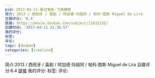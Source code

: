 ```yaml
---
pid: 2017-04-11-看过电影-飞来横财
简介: 2013 / 西班牙 / 喜剧 / 阿加德·玛祖阿 / 帕科·图斯 Miguel de Lira
豆瓣评分: '6.4'
链接: https://movie.douban.com/subject/11632235/
创建时间: '2017-04-11 21:36:57'
我的评分:
标签:
评论:
tags: [douban]
categories: [timeline]
---
```

简介:2013 / 西班牙 / 喜剧 / 阿加德·玛祖阿 / 帕科·图斯 Miguel de Lira
豆瓣评分:6.4
[链接](https://movie.douban.com/subject/11632235/)
我的评分:
标签:
评论:
